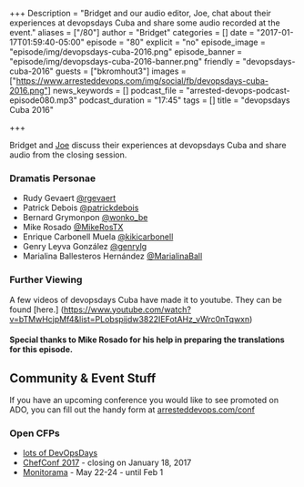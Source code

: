 +++
Description = "Bridget and our audio editor, Joe, chat about their experiences at devopsdays Cuba and share some audio recorded at the event."
aliases = ["/80"]
author = "Bridget"
categories = []
date = "2017-01-17T01:59:40-05:00"
episode = "80"
explicit = "no"
episode_image = "episode/img/devopsdays-cuba-2016.png"
episode_banner = "episode/img/devopsdays-cuba-2016-banner.png"
friendly = "devopsdays-cuba-2016"
guests = ["bkromhout3"]
images = ["https://www.arresteddevops.com/img/social/fb/devopsdays-cuba-2016.png"]
news_keywords = []
podcast_file = "arrested-devops-podcast-episode080.mp3"
podcast_duration = "17:45"
tags = []
title = "devopsdays Cuba 2016"

+++

Bridget and [Joe](https://twitter.com/joelaha) discuss their experiences at devopsdays Cuba and share audio from the closing session. 

### Dramatis Personae
- Rudy Gevaert [@rgevaert](https://twitter.com/rgevaert)
- Patrick Debois [@patrickdebois](https://twitter.com/patrickdebois)
- Bernard Grymonpon [@wonko_be](https://twitter.com/wonko_be)
- Mike Rosado [@MikeRosTX](https://twitter.com/MikeRosTX)
- Enrique Carbonell Muela [@kikicarbonell](https://twitter.com/kikicarbonell)
- Genry Leyva González [@genrylg](https://twitter.com/genrylg)
- Marialina Ballesteros Hernández [@MarialinaBall](https://twitter.com/MarialinaBall)

### Further Viewing

A few videos of devopsdays Cuba have made it to youtube. They can be found [here.]
(https://www.youtube.com/watch?v=bTMwHcjpMf4&list=PLobspijdw3822IEFotAHz_vWrc0nTqwxn)

#### Special thanks to Mike Rosado for his help in preparing the translations for this episode. 


## Community & Event Stuff

If you have an upcoming conference you would like to see promoted on ADO, you can fill out the handy form at [arresteddevops.com/conf](https://arresteddevops.com/conf)

### Open CFPs

* [lots of DevOpsDays](https://devopsdays.org/speaking)
* [ChefConf 2017](https://chefconf.chef.io) - closing on January 18, 2017
* [Monitorama](http://monitorama.com/#cfp) - May 22-24 - until Feb 1


